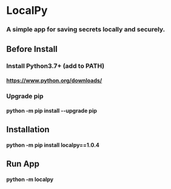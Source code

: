 # LocalPy
### A simple app for saving secrets locally and securely.

## Before Install
### Install Python3.7+ (add to PATH)
#### https://www.python.org/downloads/
### Upgrade pip
#### python -m pip install --upgrade pip

## Installation
#### python -m pip install localpy==1.0.4

## Run App
#### python -m localpy

